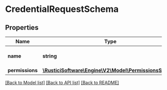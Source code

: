 # CredentialRequestSchema

## Properties
Name | Type | Description | Notes
------------ | ------------- | ------------- | -------------
**name** | **string** | name for this credential | [optional] 
**permissions** | [**\RusticiSoftware\Engine\V2\Model\PermissionsSchema**](PermissionsSchema.md) |  | [optional] 

[[Back to Model list]](../README.md#documentation-for-models) [[Back to API list]](../README.md#documentation-for-api-endpoints) [[Back to README]](../README.md)


